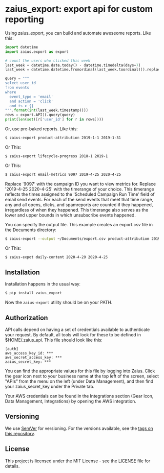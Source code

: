 zaius\_export: export api for custom reporting
=============================================

Using zaius\_export, you can build and automate aweseome reports.
Like this:
```python
import datetime
import zaius.export as export

# count the users who clicked this week
last_week = datetime.date.today() - datetime.timedelta(days=7)
last_week = datetime.datetime.fromordinal(last_week.toordinal()).replace(tzinfo=datetime.timezone.utc)

query = """
select user_id
from events
where
  event_type = 'email'
  and action = 'click'
  and ts > {}
""".format(int(last_week.timestamp()))
rows = export.API().query(query)
print(len(set([r['user_id'] for r in rows])))
```

Or, use pre-baked reports. Like this:
```sh
$ zaius-export product-attribution 2019-1-1 2019-1-31
```

Or This:
```sh
$ zaius-export lifecycle-progress 2018-1 2019-1
```
Or This:
```sh
$ zaius-export email-metrics 9097 2019-4-25 2020-4-25
```
Replace '9097' with the campaign ID you want to view metrics for. 
Replace '2019-4-25 2020-4-25' with the timerange of your choice. This timerange reflects the times assigned to the 'Scheduled Campaign Run Time' field of email send events. For each of the send events that meet that time range, any and all opens, clicks, and spamreports are counted if they happened, irregardless of when they happened.
This timerange also serves as the lower and upper bounds in which unsubscribe events happened.

You can specify the output file. This example creates an export.csv file in the Documents directory:
```sh
$ zaius-export --output ~/Documents/export.csv product-attribution 2019-1-1 2019-1-31
```
Or This:
```sh
$ zaius-expot daily-content 2020-4-20 2020-4-25
```


## Installation

Installation happens in the usual way:

```sh
$ pip install zaius_export
```

Now the `zaius-export` utility should be on your PATH.

## Authorization

API calls depend on having a set of credentials available to authenticate your request. By
default, all tools will look for these to be defined in $HOME/.zaius\_api. This file
should look like this:
``` {.sourceCode .ini}
[auth]
aws_access_key_id: ***
aws_secret_access_key: ***
zaius_secret_key: ***
```

You can find the appropriate values for this file by logging into Zaius. Click the gear icon
next to your business name at the top left of the screen, select "APIs" from the menu on the
left (under Data Management), and then find your zaius\_secret\_key under the Private tab.

Your AWS credentials can be found in the Integrations section (Gear Icon, Data Management,
Integrations) by opening the AWS integration.

## Versioning

We use [SemVer](http://semver.org/) for versioning. For the versions available, see the [tags on this repository](https://github.com/ZaiusInc/zaius-magento-2/tags). 


## License

This project is licensed under the MIT License - see the [LICENSE](LICENSE) file for details.

